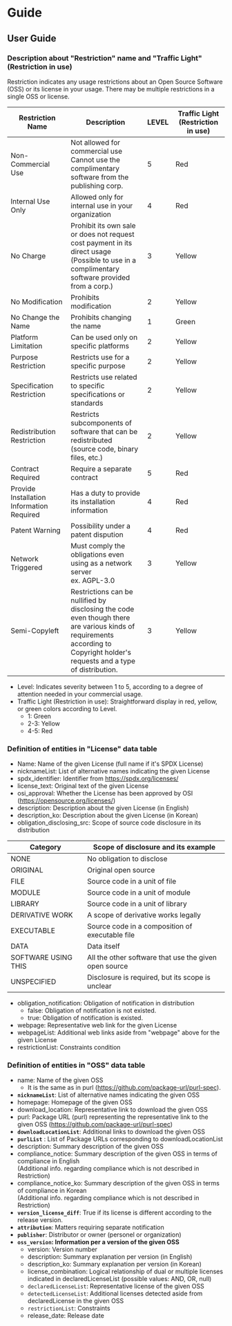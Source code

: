 # Guide

## User Guide

### Description about "Restriction" name and "Traffic Light" (Restriction in use)
Restriction indicates any usage restrictions about an Open Source Software (OSS) or its license in your usage. There may be multiple restrictions in a single OSS or license.

| **Restriction Name** | **Description** | **LEVEL** | **Traffic Light (Restriction in use)** |
| --- | --- | --- | --- |
| Non-Commercial Use | Not allowed for commercial use<br> Cannot use the complimentary software from the publishing corp.| 5 | Red |
| Internal Use Only | Allowed only for internal use in your organization | 4 | Red |
| No Charge | Prohibit its own sale or does not request cost payment in its direct usage<br>(Possible to use in a complimentary software provided from a corp.) | 3 | Yellow |
| No Modification | Prohibits modification | 2 | Yellow |
| No Change the Name | Prohibits changing the name | 1 | Green |
| Platform Limitation | Can be used only on specific platforms | 2 | Yellow |
| Purpose Restriction | Restricts use for a specific purpose | 2 | Yellow |
| Specification Restriction | Restricts use related to specific specifications or standards | 2 | Yellow |
| Redistribution Restriction | Restricts subcomponents of software that can be redistributed<br> (source code, binary files, etc.) | 2 | Yellow |
| Contract Required | Require a separate contract | 5 | Red |
| Provide Installation Information Required | Has a duty to provide its installation information | 4 | Red |
| Patent Warning | Possibility under a patent dispution | 4 | Red |
| Network Triggered | Must comply the obligations even using as a network server<br> ex. AGPL-3.0 | 3 | Yellow |
| Semi-Copyleft | Restrictions can be nullified by disclosing the code<br>even though there are various kinds of requirements<br>according to Copyright holder's requests and a type of distribution. | 3 | Yellow |

- Level: Indicates severity between 1 to 5, according to a degree of attention needed in your commercial usage.
- Traffic Light (Restriction in use): Straightforward display in red, yellow, or green colors according to Level.
  - 1: Green
  - 2-3: Yellow
  - 4-5: Red

### Definition of entities in "License" data table
- Name: Name of the given License (full name if it's SPDX License)
- nicknameList: List of alternative names indicating the given License
- spdx_identifier: Identifier from https://spdx.org/licenses/
- license_text: Original text of the given License
- osi_approval: Whether the License has been approved by OSI (https://opensource.org/licenses/)
- description: Description about the given License (in English)
- description_ko: Description about the given License (in Korean)
- obligation_disclosing_src: Scope of source code disclosure in its distribution

| **Category** | **Scope of disclosure and its example** |
| --- | --- |
| NONE | No obligation to disclose |
| ORIGINAL | Original open source |
| FILE | Source code in a unit of file |
| MODULE | Source code in a unit of module |
| LIBRARY | Source code in a unit of library |
| DERIVATIVE WORK | A scope of derivative works legally |
| EXECUTABLE | Source code in a composition of executable file |
| DATA | Data itself |
| SOFTWARE USING THIS | All the other software that use the given open source |
| UNSPECIFIED | Disclosure is required, but its scope is unclear |

- obligation_notification: Obligation of notification in distribution
  - false: Obligation of notification is not existed.
  - true: Obligation of notification is existed.
- webpage: Representative web link for the given License
- webpageList: Additional web links aside from "webpage" above for the given License
- restrictionList: Constraints condition

### Definition of entities in "OSS" data table
- name: Name of the given OSS
  - It is the same as in purl (https://github.com/package-url/purl-spec).
- **`nicknameList`**: List of alternative names indicating the given OSS
- homepage: Homepage of the given OSS
- download_location: Representative link to download the given OSS
- purl: Package URL (purl) representing the representative link to the given OSS (https://github.com/package-url/purl-spec)
- **`downloadLocationList`**: Additional links to download the given OSS
- **`purlList`** : List of Package URLs corresponding to downloadLocationList
- description: Summary description of the given OSS
- compliance_notice: Summary description of the given OSS in terms of compliance in English<br>(Additional info. regarding compliance which is not described in Restriction)
- compliance_notice_ko: Summary description of the given OSS in terms of compliance in Korean<br>(Additional info. regarding compliance which is not described in Restriction)
- **`version_license_diff`**: True if its license is different according to the release version.
- **`attribution`**: Matters requiring separate notification
- **`publisher`**: Distributor or owner (personel or organization)
- **`oss_version`: Information per a version of the given OSS**
  - version: Version number
  - description: Summary explanation per version (in English)
  - description_ko: Summary explanation per version (in Korean)
  - license_combination: Logical relationship of dual or multiple licenses indicated in declaredLicenseList (possible values: AND, OR, null)
  - `declaredLicenseList`: Representative license of the given OSS
  - `detectedLicenseList`: Additional licenses detected aside from declaredLicense in the given OSS
  - `restrictionList`: Constraints
  - release_date: Release date
